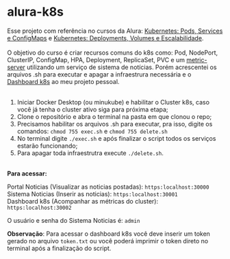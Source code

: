 # alura-k8s

Esse projeto com referência no cursos da Alura: [Kubernetes: Pods, Services e ConfigMaps](https://cursos.alura.com.br/course/kubernetes-pods-services-configmap) e [Kubernetes: Deployments, Volumes e Escalabilidade](https://cursos.alura.com.br/course/kubernetes-deployments-volumes-escalabilidade). <br/> <br/>
O objetivo do curso é criar recursos comuns do k8s como: Pod, NodePort, ClusterIP, ConfigMap, HPA, Deployment, ReplicaSet, PVC e um [metric-server](https://github.com/kubernetes-sigs/metrics-server) utilizando um serviço de sistema de notícias.
Porém acrescentei os arquivos .sh para executar e apagar a infraestrura necessária e o [Dashboard k8s](https://kubernetes.io/docs/tasks/access-application-cluster/web-ui-dashboard/) ao meu projeto pessoal. <br/> <br/>

1. Iniciar Docker Desktop (ou minukube) e habilitar o Cluster k8s, caso você já tenha o cluster ativo siga para próxima etapa;
2. Clone o repositório e abra o terminal na pasta em que clonou o repo;
3. Precisamos habilitar os arquivos .sh para executar, pra isso, digite os comandos: ```chmod 755 exec.sh``` e ```chmod 755 delete.sh```
4. No terminal digite ```./exec.sh``` e após finalizar o script todos os serviços estarão funcionando;
5. Para apagar toda infraestrutra execute ```./delete.sh```. <br/> <br/>

**Para acessar:** <br/>

Portal Noticias (Visualizar as noticias postadas): ```https:localhost:30000``` <br/>
Sistema Noticias (Inserir as noticias): ```https:localhost:30001``` <br/>
Dashboard k8s (Acompanhar as métricas do cluster): ```https:localhost:30002``` <br/>

O usuário e senha do Sistema Noticias é: ```admin```

**Observação**: Para acessar o dashboard k8s você deve inserir um token gerado no arquivo ```token.txt``` ou você poderá imprimir o token direto no terminal após a finalização do script.
